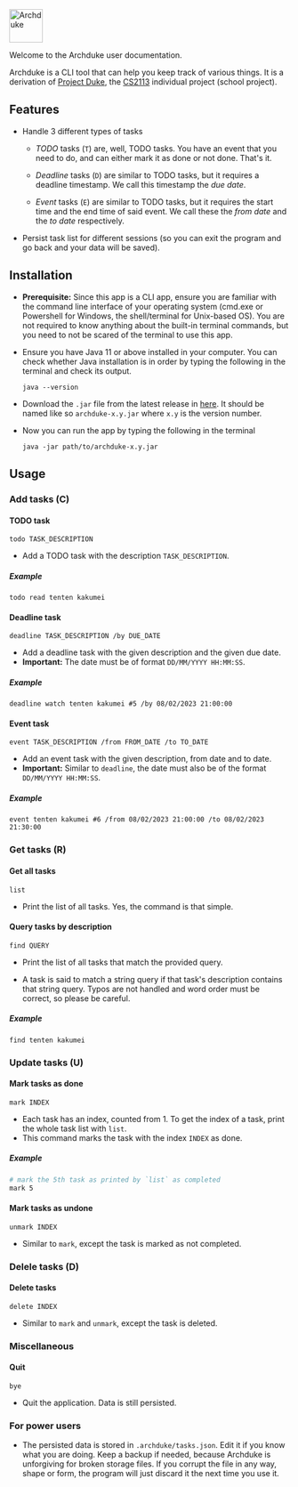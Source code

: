 <img src="/img/archduke-black.svg" alt="Archduke" height="60px">

Welcome to the Archduke user documentation.

Archduke is a CLI tool that can help you keep track of various things. It is a derivation of [Project Duke](https://nus-cs2113-ay2223s2.github.io/website/schedule/week2/project.html#project-duke), the [CS2113](https://nus-cs2113-ay2223s2.github.io) individual project (school project).

## Features

- Handle 3 different types of tasks

  - _TODO_ tasks (`T`) are, well, TODO tasks. You have an event that you need to do, and can either mark it as done or not done. That's it.

  - _Deadline_ tasks (`D`) are similar to TODO tasks, but it requires a deadline timestamp. We call this timestamp the _due date_.

  - _Event_ tasks (`E`) are similar to TODO tasks, but it requires the start time and the end time of said event. We call these the _from date_ and the _to date_ respectively.

- Persist task list for different sessions (so you can exit the program and go back and your data will be saved).

## Installation

- **Prerequisite:** Since this app is a CLI app, ensure you are familiar with the command line interface of your operating system (cmd.exe or Powershell for Windows, the shell/terminal for Unix-based OS). You are not required to know anything about the built-in terminal commands, but you need to not be scared of the terminal to use this app.

- Ensure you have Java 11 or above installed in your computer. You can check whether Java installation is in order by typing the following in the terminal and check its output.

  ```
  java --version
  ```

- Download the `.jar` file from the latest release in [here](https://github.com/joulev/ip/releases). It should be named like so `archduke-x.y.jar` where `x.y` is the version number.

- Now you can run the app by typing the following in the terminal

  ```
  java -jar path/to/archduke-x.y.jar
  ```

## Usage

### Add tasks (C)

#### TODO task

```
todo TASK_DESCRIPTION
```

- Add a TODO task with the description `TASK_DESCRIPTION`.

##### Example

```
todo read tenten kakumei
```

#### Deadline task

```
deadline TASK_DESCRIPTION /by DUE_DATE
```

- Add a deadline task with the given description and the given due date.
- **Important:** The date must be of format `DD/MM/YYYY HH:MM:SS`.

##### Example

```
deadline watch tenten kakumei #5 /by 08/02/2023 21:00:00
```

#### Event task

```
event TASK_DESCRIPTION /from FROM_DATE /to TO_DATE
```

- Add an event task with the given description, from date and to date.
- **Important:** Similar to `deadline`, the date must also be of the format `DD/MM/YYYY HH:MM:SS`.

##### Example

```
event tenten kakumei #6 /from 08/02/2023 21:00:00 /to 08/02/2023 21:30:00
```

### Get tasks (R)

#### Get all tasks

```
list
```

- Print the list of all tasks. Yes, the command is that simple.

#### Query tasks by description

```
find QUERY
```

- Print the list of all tasks that match the provided query.

* A task is said to match a string query if that task's description contains that string query. Typos are not handled and word order must be correct, so please be careful.

##### Example

```
find tenten kakumei
```

### Update tasks (U)

#### Mark tasks as done

```
mark INDEX
```

- Each task has an index, counted from 1. To get the index of a task, print the whole task list with `list`.
- This command marks the task with the index `INDEX` as done.

##### Example

```sh
# mark the 5th task as printed by `list` as completed
mark 5
```

#### Mark tasks as undone

```
unmark INDEX
```

- Similar to `mark`, except the task is marked as not completed.

### Delele tasks (D)

#### Delete tasks

```
delete INDEX
```

- Similar to `mark` and `unmark`, except the task is deleted.

### Miscellaneous

#### Quit

```
bye
```

- Quit the application. Data is still persisted.

### For power users

- The persisted data is stored in `.archduke/tasks.json`. Edit it if you know what you are doing. Keep a backup if needed, because Archduke is unforgiving for broken storage files. If you corrupt the file in any way, shape or form, the program will just discard it the next time you use it.
